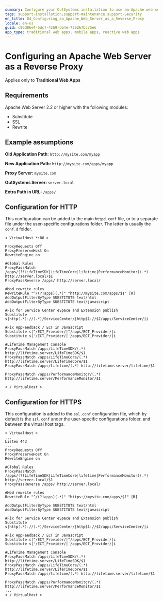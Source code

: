 ```yaml
---
summary: Configure your OutSystems installation to use an Apache web server as a reverse proxy. Includes configuration for Apache Web Server 2.2 or higher for HTTP and HTTPS.
tags: support-installation;support-maintenance;support-Security
en_title: 04_Configuring_an_Apache_Web_Server_as_a_Reverse_Proxy
locale: en-us
guid: c96d06e4-6dc7-4269-bb4e-726267bc75e6
app_type: traditional web apps, mobile apps, reactive web apps
---
```


# Configuring an Apache Web Server as a Reverse Proxy

<div class="info" markdown="1">

Applies only to **Traditional Web Apps**

</div>

## Requirements

Apache Web Server 2.2 or higher with the following modules:

* Substitute
* SSL
* Rewrite

## Example assumptions

**Old Application Path:** `http://mysite.com/myapp`

**New Application Path:** `http://mysite.com/apps/myapp`

**Proxy Server:** `mysite.com`

**OutSystems Server:** `server.local`

**Extra Path in URL:** `/apps/`

## Configuration for HTTP

This configuration can be added to the main `httpd.conf` file, or to a separate file under the user-specific configurations folder. The latter is usually the `conf.d` folder.

```
< VirtualHost *:80 >

ProxyRequests Off
ProxyPreserveHost On
RewriteEngine on

#Global Rules
ProxyPassMatch /apps/(?!LifeTimeSDK|LifeTimeCore|lifetime|PerformanceMonitor)(.*) http://server.local/$1
ProxyPassReverse /apps/ http://server.local/

#Mod rewrite rules
RewriteRule "^/(?!apps)(.*)" "http://mysite.com/apps/$1" [R]
AddOutputFilterByType SUBSTITUTE text/html
AddOutputFilterByType SUBSTITUTE text/javascript

#Fix for Service Center eSpace and Extension publish
Substitute s|http(.*)://(.*)/ServiceCenter/|http$1://$2/apps/ServiceCenter/|i

#Fix AppFeedback / ECT in Javascript
Substitute s|"/ECT_Provider/|"/apps/ECT_Provider/|i
Substitute s|'/ECT_Provider/|'/apps/ECT_Provider/|i

#LifeTime Management Console
ProxyPassMatch /apps/LifeTimeSDK/(.*) http://lifetime.server/LifeTimeSDK/$1
ProxyPassMatch /apps/LifeTimeCore/(.*) http://lifetime.server/LifeTimeCore/$1
ProxyPassMatch /apps/lifetime/(.*) http://lifetime.server/lifetime/$1

ProxyPassMatch /apps/PerformanceMonitor/(.*) http://lifetime.server/PerformanceMonitor/$1

​< / VirtualHost >
```

## Configuration for HTTPS

This configuration is added to the `ssl.conf` configuration file, which by default is the `ssl.conf` under the user-specific configurations folder, and between the virtual host tags.

```
< VirtualHost >
... 
Listen 443
... 
ProxyRequests Off 
ProxyPreserveHost On 
RewriteEngine on 

#Global Rules 
ProxyPassMatch /apps/(?!LifeTimeSDK|LifeTimeCore|lifetime|PerformanceMonitor)(.*) http://server.local/$1 
ProxyPassReverse /apps/ http://server.local/ 

#Mod rewrite rules 
RewriteRule "^/(?!apps)(.*)" "https://mysite.com/apps/$1" [R] 

AddOutputFilterByType SUBSTITUTE text/html 
AddOutputFilterByType SUBSTITUTE text/javascript 

#Fix for Service Center eSpace and Extension publish 
Substitute s|http(.*)://(.*)/ServiceCenter/|http$1://$2/apps/ServiceCenter/|i 

#Fix AppFeedback / ECT in Javascript 
Substitute s|"/ECT_Provider/|"/apps/ECT_Provider/|i
Substitute s|'/ECT_Provider/|'/apps/ECT_Provider/|i 

#LifeTime Management Console 
ProxyPassMatch /apps/LifeTimeSDK/(.*) http://lifetime.server/LifeTimeSDK/$1 
ProxyPassMatch /apps/LifeTimeCore/(.*) http://lifetime.server/LifeTimeCore/$1 
ProxyPassMatch /apps/lifetime/(.*) http://lifetime.server/lifetime/$1 

ProxyPassMatch /apps/PerformanceMonitor/(.*) http://lifetime.server/PerformanceMonitor/$1 
...
< / VirtualHost >
```
